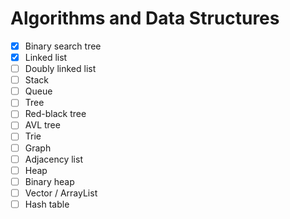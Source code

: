 # Algorithms and Data Structures

- [x] Binary search tree
- [x] Linked list
- [ ] Doubly linked list
- [ ] Stack
- [ ] Queue
- [ ] Tree
- [ ] Red-black tree
- [ ] AVL tree
- [ ] Trie
- [ ] Graph
- [ ] Adjacency list
- [ ] Heap
- [ ] Binary heap
- [ ] Vector / ArrayList
- [ ] Hash table
